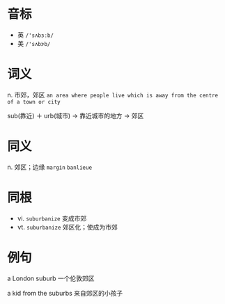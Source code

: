 # 音标

- 英 `/'sʌbɜːb/`
- 美 `/'sʌbɝb/`

# 词义

n. 市郊，郊区
`an area where people live which is away from the centre of a town or city`



sub(靠近) ＋ urb(城市) → 靠近城市的地方 → 郊区

# 同义

n. 郊区；边缘
`margin` `banlieue`

# 同根

- vi. `suburbanize` 变成市郊
- vt. `suburbanize` 郊区化；使成为市郊

# 例句

a London suburb
一个伦敦郊区

a kid from the suburbs
来自郊区的小孩子


